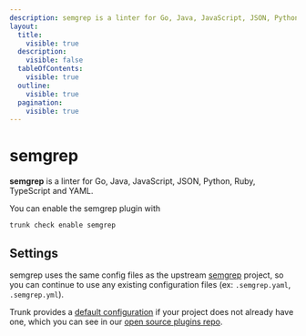 ```yaml
---
description: semgrep is a linter for Go, Java, JavaScript, JSON, Python, Ruby, TypeScript and YAML
layout:
  title:
    visible: true
  description:
    visible: false
  tableOfContents:
    visible: true
  outline:
    visible: true
  pagination:
    visible: true
---
```


# semgrep

**semgrep** is a linter for Go, Java, JavaScript, JSON, Python, Ruby, TypeScript and YAML.

You can enable the semgrep plugin with

```shell
trunk check enable semgrep
```

## Settings


semgrep uses the same config files as the
upstream [semgrep](https://github.com/returntocorp/semgrep#readme) project, so you can continue to use any
existing configuration files (ex: `.semgrep.yaml`, `.semgrep.yml`).
    

Trunk provides a [default configuration](https://github.com/trunk-io/plugins/tree/main/linters/semgrep) if your project does not already have one,
which you can see in our [open source plugins repo](https://github.com/trunk-io/plugins/tree/main).
